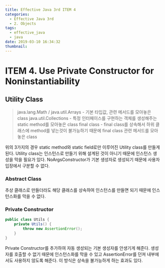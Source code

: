 ```yaml
---
title: Effective Java 3rd ITEM 4
categories:
  - Effective Java 3rd
  - 2. Objects 
tags:
  - effective_java
  - java
date: 2019-03-10 16:34:32
thumbnail:
---
```


# ITEM 4. Use Private Constructor for Noninstantiability
## Utility Class
> java.lang.Math / java.util.Arrays - 기본 타입값, 관련 메서드를 모아놓은 class
java.util.Collections - 특정 인터페이스를 구현하는 객체를 생성해주는 static method를 모아놓은 class
final class - final class를 상속해서 하위 클래스에 method를 넣는것이 불가능하기 때문에 final class 관련 메서드를 모아놓은 class

위의 3가지의 경우 static method와 static field로만 이루어진 Utility class를 만들게 된다.
Utility class는 인스턴스로 만들기 위해 설계된 것이 아니기 때문에 인스턴스 생성을 막을 필요가 있다.
NoArgsConstructor가 기본 생성자로 생성되기 때문에 사용자 입장에서 구분할 수 없다.

### Abstract Class
추상 클래스로 만들더라도 해당 클래스를 상속하여 인스턴스를 만들면 되기 때문에 인스턴스화를 막을 수 없다.

### Private Constructor
```java
public class Utils {
    private Utils() {
        throw new AssertionError();
    }
}
```
Private Constructor를 추가하여 자동 생성되는 기본 생성자를 안생기게 해준다.
생성자를 호출할 수 없기 때문에 인스턴스화를 막을 수 있고 AssertionError를 던져 내부에서도 사용하지 않도록 해준다.
이 방식은 상속을 불가능하게 하는 효과도 있다. 

